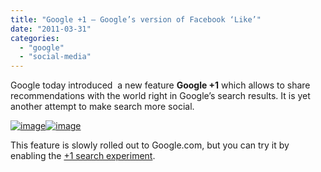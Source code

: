 ```yaml
---
title: "Google +1 – Google’s version of Facebook ‘Like’"
date: "2011-03-31"
categories: 
  - "google"
  - "social-media"
---
```


Google today introduced  a new feature **Google +1** which allows to share recommendations with the world right in Google’s search results. It is yet another attempt to make search more social.

[![image](images/image%5B8%5D.png "image")![image](http://lh4.ggpht.com/_40bmzDo_mBs/TZSXdlV1qjI/AAAAAAAAB5g/_8qxl0RvMm0/image_thumb%5B4%5D.png?imgmax=800 "image")](http://lh4.ggpht.com/_40bmzDo_mBs/TZSXbd6aLhI/AAAAAAAAB5U/tWf4LmUQEyw/s1600-h/image%5B3%5D.png)

This feature is slowly rolled out to Google.com, but you can try it by enabling the [+1 search experiment](http://www.google.com/experimental/index.html).
